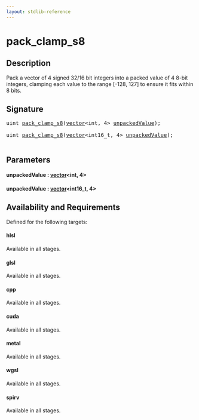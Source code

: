 ```yaml
---
layout: stdlib-reference
---
```


# pack\_clamp\_s8

## Description

Pack a vector of 4 signed 32/16 bit integers into a packed value of 4 8-bit integers,
clamping each value to the range [-128, 127] to ensure it fits within 8 bits.




## Signature 

<pre>
<span class="code_keyword">uint</span> <a href="pack_clamp_s8">pack_clamp_s8</a>(<a href="../types/vector/index" class="code_type">vector</a>&lt;<span class="code_keyword">int</span>, 4&gt; <a href="pack_clamp_s8#decl-unpackedValue" class="code_param">unpackedValue</a>);

<span class="code_keyword">uint</span> <a href="pack_clamp_s8">pack_clamp_s8</a>(<a href="../types/vector/index" class="code_type">vector</a>&lt;int16_t, 4&gt; <a href="pack_clamp_s8#decl-unpackedValue" class="code_param">unpackedValue</a>);

</pre>

## Parameters

####  <a id="decl-unpackedValue"></a>unpackedValue  : [vector](../types/vector/index)\<int, 4\>
####  <a id="decl-unpackedValue"></a>unpackedValue  : [vector](../types/vector/index)\<int16\_t, 4\>

## Availability and Requirements

Defined for the following targets:

#### hlsl
Available in all stages.

#### glsl
Available in all stages.

#### cpp
Available in all stages.

#### cuda
Available in all stages.

#### metal
Available in all stages.

#### wgsl
Available in all stages.

#### spirv
Available in all stages.



